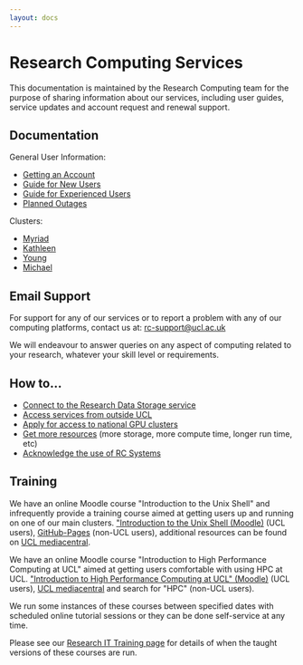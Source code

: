 ```yaml
---
layout: docs
---
```


# Research Computing Services

This documentation is maintained by the Research Computing team for the purpose
of sharing information about our services, including user guides,
service updates and account request and renewal support.

## Documentation

General User Information:

- [Getting an Account](Account_Services.md)
- [Guide for New Users](New_Users.md)
- [Guide for Experienced Users](Experienced_Users.md)
- [Planned Outages](Planned_Outages.md)

Clusters:

- [Myriad](Clusters/Myriad.md)
- [Kathleen](Clusters/Kathleen.md)
- [Young](Clusters/Young.md)
- [Michael](Clusters/Michael.md)

## Email Support

For support for any of our services or to report a problem with any of our computing platforms, contact us at: [rc-support@ucl.ac.uk](mailto:rc-support@ucl.ac.uk)

We will endeavour to answer queries on any aspect of computing related to your research,
whatever your skill level or requirements.

## How to...

- [Connect to the Research Data Storage service](https://www.ucl.ac.uk/advanced-research-computing/platforms-services/research-data-storage-service/live-storage-access-guide)
- [Access services from outside UCL](howto.md#logging-in-from-outside-the-ucl-firewall)
- [Apply for access to national GPU clusters](Supplementary/GPU_Clusters.md)
- [Get more resources](Additional_Resource_Requests.md) (more storage, more
  compute time, longer run time, etc)
- [Acknowledge the use of RC Systems](Clusters/Acknowledging_RC_Systems.md)

## Training

We have an online Moodle course "Introduction to the Unix Shell" and
infrequently provide a training course aimed at getting users up and running on
one of our main clusters. ["Introduction to the Unix Shell (Moodle)](https://moodle.ucl.ac.uk/course/view.php?id=12953) (UCL users), [GitHub-Pages](http://rits.github-pages.ucl.ac.uk/intro-unix-shell/index.html) (non-UCL users), additional resources can be found on [UCL mediacentral](https://mediacentral.ucl.ac.uk).

We have an online Moodle course "Introduction to High Performance Computing at UCL" aimed at 
getting users comfortable with using HPC at UCL. ["Introduction to High Performance Computing at UCL" (Moodle)](https://moodle.ucl.ac.uk/course/view.php?id=33216) 
(UCL users), [UCL mediacentral](https://mediacentral.ucl.ac.uk) and search for "HPC" (non-UCL users). 

We run some instances of these courses between specified dates with scheduled 
online tutorial sessions or they can be done self-service at any time.

Please see our
[Research IT Training page](https://www.ucl.ac.uk/advanced-research-computing/education/training)
for details of when the taught versions of these courses are run.
